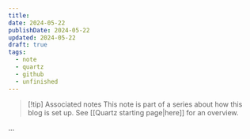 ```yaml
---
title: 
date: 2024-05-22
publishDate: 2024-05-22
updated: 2024-05-22
draft: true
tags:
  - note
  - quartz
  - github
  - unfinished
---
```

 
> [!tip] Associated notes
> This note is part of a series about how this blog is set up.
> See [[Quartz starting page|here]] for an overview.

...